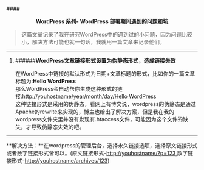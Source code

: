 ####<center><strong>WordPress 系列- WordPress 部署期间遇到的问题和坑</strong></center>

>这篇文章记录了我在研究WordPress中的遇到过的小问题，因为问题比较小，解决方法可能也就一句话，我就用一篇文章来记录他们。

---


1. ######**WordPress文章链接形式设置为伪静态形式，造成链接失效**

   在WordPress中链接的默认形式为日期+文章标题的形式，比如你的一篇文章标题为:**Hello WordPress**</br>
   那么WordPress会自动帮你生成这种形式的链接:[http://youhostname/year/month/day/Hello WordPress]()</br>
   这种链接形式是采用的伪静态，看网上有博文说，wordpress的伪静态是通过Apache的rewrite来实现的，博主也给出了解决方案，但是我在我的wordpress文件夹里并没有发现有.htaccess文件，可能因为这个文件的缺失，才导致伪静态失效的吧。

---
   **解决方法：**在wordpress的管理后台，选择永久链接选项，选择原文链接形式或者数字链接形式皆可以。(原文链接形式-[http://youhostname/?p=123](),数字链接形式-[http://youhostname/archives/123]())
  